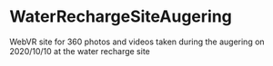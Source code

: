 # WaterRechargeSiteAugering
WebVR site for 360 photos and videos taken during the augering on 2020/10/10 at the water recharge site
